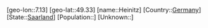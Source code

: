 ﻿---
location: [49.33,7.13]
type: City
tags:
- geo/City


SpocWebEntityId: 30856
isDeleted: false
confidential: public

---
[geo-lon::7.13]
[geo-lat::49.33]
[name::Heinitz]
[Country::[Germany](geo/Continent/Europe/Germany.md)]
[State::[Saarland](geo/Continent/Europe/Germany/Saarland.md)]
[Population::]
[Unknown::]

